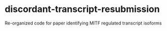 # discordant-transcript-resubmission
Re-organized code for paper identifying MITF regulated transcript isoforms

